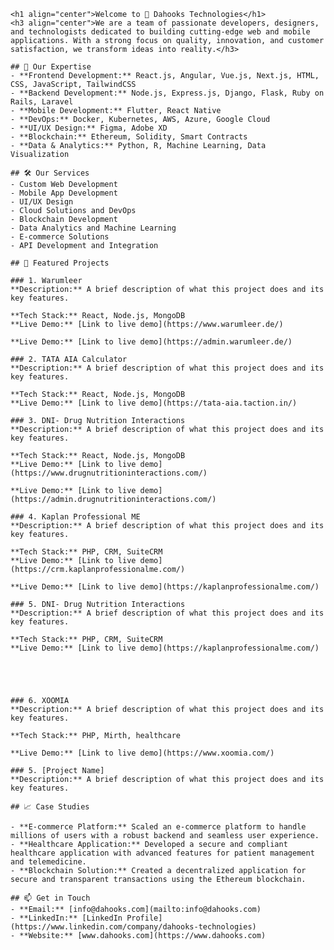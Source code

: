    <h1 align="center">Welcome to 👋 Dahooks Technologies</h1>
    <h3 align="center">We are a team of passionate developers, designers, and technologists dedicated to building cutting-edge web and mobile applications. With a strong focus on quality, innovation, and customer satisfaction, we transform ideas into reality.</h3>

    ## 🌟 Our Expertise
    - **Frontend Development:** React.js, Angular, Vue.js, Next.js, HTML, CSS, JavaScript, TailwindCSS
    - **Backend Development:** Node.js, Express.js, Django, Flask, Ruby on Rails, Laravel
    - **Mobile Development:** Flutter, React Native
    - **DevOps:** Docker, Kubernetes, AWS, Azure, Google Cloud
    - **UI/UX Design:** Figma, Adobe XD
    - **Blockchain:** Ethereum, Solidity, Smart Contracts
    - **Data & Analytics:** Python, R, Machine Learning, Data Visualization

    ## 🛠️ Our Services
    - Custom Web Development
    - Mobile App Development
    - UI/UX Design
    - Cloud Solutions and DevOps
    - Blockchain Development
    - Data Analytics and Machine Learning
    - E-commerce Solutions
    - API Development and Integration

    ## 🚀 Featured Projects

    ### 1. Warumleer
    **Description:** A brief description of what this project does and its key features.

    **Tech Stack:** React, Node.js, MongoDB    
    **Live Demo:** [Link to live demo](https://www.warumleer.de/)

    **Live Demo:** [Link to live demo](https://admin.warumleer.de/)

    ### 2. TATA AIA Calculator
    **Description:** A brief description of what this project does and its key features.

    **Tech Stack:** React, Node.js, MongoDB    
    **Live Demo:** [Link to live demo](https://tata-aia.taction.in/)

    ### 3. DNI- Drug Nutrition Interactions
    **Description:** A brief description of what this project does and its key features.

    **Tech Stack:** React, Node.js, MongoDB    
    **Live Demo:** [Link to live demo](https://www.drugnutritioninteractions.com/)

    **Live Demo:** [Link to live demo](https://admin.drugnutritioninteractions.com/)

    ### 4. Kaplan Professional ME
    **Description:** A brief description of what this project does and its key features.

    **Tech Stack:** PHP, CRM, SuiteCRM    
    **Live Demo:** [Link to live demo](https://crm.kaplanprofessionalme.com/)

    **Live Demo:** [Link to live demo](https://kaplanprofessionalme.com/)

    ### 5. DNI- Drug Nutrition Interactions
    **Description:** A brief description of what this project does and its key features.

    **Tech Stack:** PHP, CRM, SuiteCRM    
    **Live Demo:** [Link to live demo](https://kaplanprofessionalme.com/)





    ### 6. XOOMIA
    **Description:** A brief description of what this project does and its key features.

    **Tech Stack:** PHP, Mirth, healthcare  

    **Live Demo:** [Link to live demo](https://www.xoomia.com/)

    ### 5. [Project Name]
    **Description:** A brief description of what this project does and its key features.

    ## 📈 Case Studies

    - **E-commerce Platform:** Scaled an e-commerce platform to handle millions of users with a robust backend and seamless user experience.
    - **Healthcare Application:** Developed a secure and compliant healthcare application with advanced features for patient management and telemedicine.
    - **Blockchain Solution:** Created a decentralized application for secure and transparent transactions using the Ethereum blockchain.

    ## 📫 Get in Touch
    - **Email:** [info@dahooks.com](mailto:info@dahooks.com)
    - **LinkedIn:** [LinkedIn Profile](https://www.linkedin.com/company/dahooks-technologies)
    - **Website:** [www.dahooks.com](https://www.dahooks.com)
